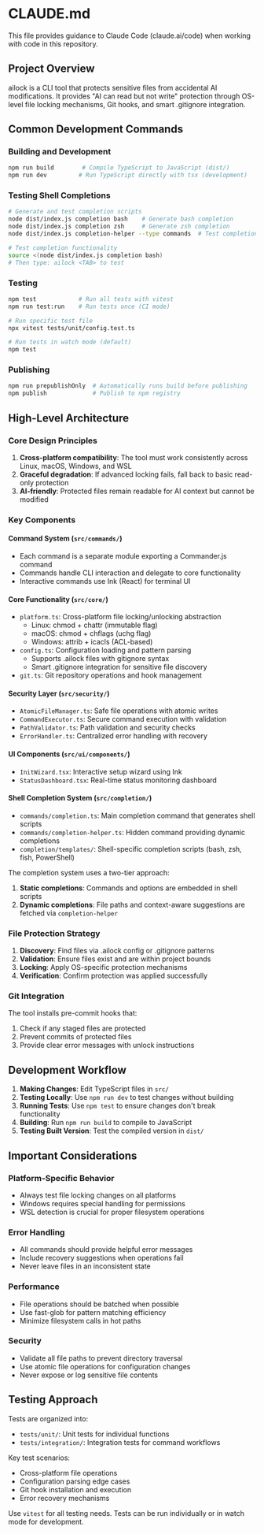 # CLAUDE.md

This file provides guidance to Claude Code (claude.ai/code) when working with code in this repository.

## Project Overview

ailock is a CLI tool that protects sensitive files from accidental AI modifications. It provides "AI can read but not write" protection through OS-level file locking mechanisms, Git hooks, and smart .gitignore integration.

## Common Development Commands

### Building and Development
```bash
npm run build        # Compile TypeScript to JavaScript (dist/)
npm run dev         # Run TypeScript directly with tsx (development)
```

### Testing Shell Completions
```bash
# Generate and test completion scripts
node dist/index.js completion bash    # Generate bash completion
node dist/index.js completion zsh     # Generate zsh completion
node dist/index.js completion-helper --type commands  # Test completion helper

# Test completion functionality
source <(node dist/index.js completion bash)
# Then type: ailock <TAB> to test
```

### Testing
```bash
npm test            # Run all tests with vitest
npm run test:run    # Run tests once (CI mode)

# Run specific test file
npx vitest tests/unit/config.test.ts

# Run tests in watch mode (default)
npm test
```

### Publishing
```bash
npm run prepublishOnly  # Automatically runs build before publishing
npm publish             # Publish to npm registry
```

## High-Level Architecture

### Core Design Principles
1. **Cross-platform compatibility**: The tool must work consistently across Linux, macOS, Windows, and WSL
2. **Graceful degradation**: If advanced locking fails, fall back to basic read-only protection
3. **AI-friendly**: Protected files remain readable for AI context but cannot be modified

### Key Components

#### Command System (`src/commands/`)
- Each command is a separate module exporting a Commander.js command
- Commands handle CLI interaction and delegate to core functionality
- Interactive commands use Ink (React) for terminal UI

#### Core Functionality (`src/core/`)
- `platform.ts`: Cross-platform file locking/unlocking abstraction
  - Linux: chmod + chattr (immutable flag)
  - macOS: chmod + chflags (uchg flag)
  - Windows: attrib + icacls (ACL-based)
- `config.ts`: Configuration loading and pattern parsing
  - Supports .ailock files with gitignore syntax
  - Smart .gitignore integration for sensitive file discovery
- `git.ts`: Git repository operations and hook management

#### Security Layer (`src/security/`)
- `AtomicFileManager.ts`: Safe file operations with atomic writes
- `CommandExecutor.ts`: Secure command execution with validation
- `PathValidator.ts`: Path validation and security checks
- `ErrorHandler.ts`: Centralized error handling with recovery

#### UI Components (`src/ui/components/`)
- `InitWizard.tsx`: Interactive setup wizard using Ink
- `StatusDashboard.tsx`: Real-time status monitoring dashboard

#### Shell Completion System (`src/completion/`)
- `commands/completion.ts`: Main completion command that generates shell scripts
- `commands/completion-helper.ts`: Hidden command providing dynamic completions
- `completion/templates/`: Shell-specific completion scripts (bash, zsh, fish, PowerShell)

The completion system uses a two-tier approach:
1. **Static completions**: Commands and options are embedded in shell scripts
2. **Dynamic completions**: File paths and context-aware suggestions are fetched via `completion-helper`

### File Protection Strategy

1. **Discovery**: Find files via .ailock config or .gitignore patterns
2. **Validation**: Ensure files exist and are within project bounds
3. **Locking**: Apply OS-specific protection mechanisms
4. **Verification**: Confirm protection was applied successfully

### Git Integration

The tool installs pre-commit hooks that:
1. Check if any staged files are protected
2. Prevent commits of protected files
3. Provide clear error messages with unlock instructions

## Development Workflow

1. **Making Changes**: Edit TypeScript files in `src/`
2. **Testing Locally**: Use `npm run dev` to test changes without building
3. **Running Tests**: Use `npm test` to ensure changes don't break functionality
4. **Building**: Run `npm run build` to compile to JavaScript
5. **Testing Built Version**: Test the compiled version in `dist/`

## Important Considerations

### Platform-Specific Behavior
- Always test file locking changes on all platforms
- Windows requires special handling for permissions
- WSL detection is crucial for proper filesystem operations

### Error Handling
- All commands should provide helpful error messages
- Include recovery suggestions when operations fail
- Never leave files in an inconsistent state

### Performance
- File operations should be batched when possible
- Use fast-glob for pattern matching efficiency
- Minimize filesystem calls in hot paths

### Security
- Validate all file paths to prevent directory traversal
- Use atomic file operations for configuration changes
- Never expose or log sensitive file contents

## Testing Approach

Tests are organized into:
- `tests/unit/`: Unit tests for individual functions
- `tests/integration/`: Integration tests for command workflows

Key test scenarios:
- Cross-platform file operations
- Configuration parsing edge cases
- Git hook installation and execution
- Error recovery mechanisms

Use `vitest` for all testing needs. Tests can be run individually or in watch mode for development.